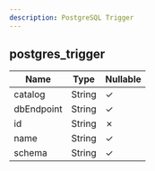 ```yaml
---
description: PostgreSQL Trigger
---
```

postgres_trigger
----------------

| **Name**   | **Type** | **Nullable** |
| ---------- | -------- | ------------ |
| catalog    | String   | &check;      |
| dbEndpoint | String   | &check;      |
| id         | String   | &cross;      |
| name       | String   | &check;      |
| schema     | String   | &check;      |
